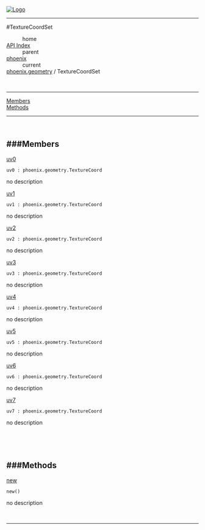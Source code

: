 
[![Logo](../../../images/logo.png)](../../../index.html)

---

#TextureCoordSet


&emsp;&emsp;&emsp;home   
[API Index](../../../api/index.html#phoenix.geometry)   
&emsp;&emsp;&emsp;parent    
[phoenix](../)     
&emsp;&emsp;&emsp;current    
[phoenix.geometry](./) / TextureCoordSet

<br/>

---


[Members](#Members)   
[Methods](#Methods)   


---

&nbsp;   

<a class="lift" name="Members" ></a>
###Members   
---
<a class="lift" name="uv0" href="#uv0">uv0</a>



`uv0 : phoenix.geometry.TextureCoord`

<span class="small_desc_flat"> no description </span>   

<a class="lift" name="uv1" href="#uv1">uv1</a>



`uv1 : phoenix.geometry.TextureCoord`

<span class="small_desc_flat"> no description </span>   

<a class="lift" name="uv2" href="#uv2">uv2</a>



`uv2 : phoenix.geometry.TextureCoord`

<span class="small_desc_flat"> no description </span>   

<a class="lift" name="uv3" href="#uv3">uv3</a>



`uv3 : phoenix.geometry.TextureCoord`

<span class="small_desc_flat"> no description </span>   

<a class="lift" name="uv4" href="#uv4">uv4</a>



`uv4 : phoenix.geometry.TextureCoord`

<span class="small_desc_flat"> no description </span>   

<a class="lift" name="uv5" href="#uv5">uv5</a>



`uv5 : phoenix.geometry.TextureCoord`

<span class="small_desc_flat"> no description </span>   

<a class="lift" name="uv6" href="#uv6">uv6</a>



`uv6 : phoenix.geometry.TextureCoord`

<span class="small_desc_flat"> no description </span>   

<a class="lift" name="uv7" href="#uv7">uv7</a>



`uv7 : phoenix.geometry.TextureCoord`

<span class="small_desc_flat"> no description </span>   

&nbsp;   

&nbsp;   

<a class="lift" name="Methods" ></a>
###Methods   
---
<a class="lift" name="new" href="#new">new</a>



`new() `

<span class="small_desc_flat"> no description </span>   



&nbsp;
&nbsp;
&nbsp;

---  


&nbsp;   
&nbsp;   